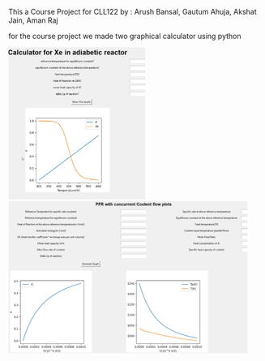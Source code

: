 This a Course Project for CLL122 by : Arush Bansal, Gautum Ahuja, Akshat Jain, Aman Raj

for the course project we made two graphical calculator using python

<img src="assets\screenshot.937.jpg" height="300" alt="Calculator for Xe in adiabatic reactor"/>
<img src="assets\screenshot.273.jpg" height="300" alt="Calculator for Xe in adiabatic reactor"/>